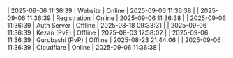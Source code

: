 | 2025-09-06 11:36:39 | Website | Online | 2025-09-06 11:36:38 |
| 2025-09-06 11:36:39 | Registration | Online | 2025-09-06 11:36:38 |
| 2025-09-06 11:36:39 | Auth Server | Offline | 2025-08-18 09:33:31 |
| 2025-09-06 11:36:39 | Kezan (PvE) | Offline | 2025-08-03 17:58:02 |
| 2025-09-06 11:36:39 | Gurubashi (PvP) | Offline | 2025-08-23 21:44:06 |
| 2025-09-06 11:36:39 | Cloudflare | Online | 2025-09-06 11:36:38 |
